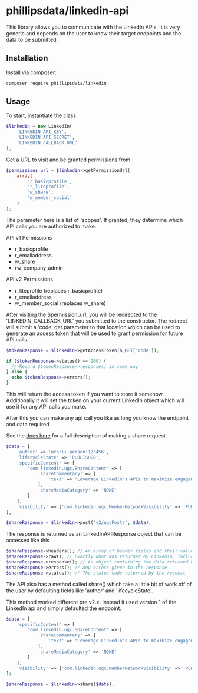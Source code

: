 # phillipsdata/linkedin-api

This library allows you to communicate with the LinkedIn APIs.  It is very generic and depends on the user to know their target endpoints and the data to be submitted.

## Installation

Install via composer:

```sh
composer require phillipsdata/linkedin
```

## Usage

To start, instantiate the class

```php
$linkedin = new LinkedIn(
    'LINKEDIN_API_KEY',
    'LINKEDIN_API_SECRET',
    'LINKEDIN_CALLBACK_URL'
);

```

Get a URL to visit and be granted permissions from

```php
$permissions_url = $linkedin->getPermissionUrl(
    array(
        'r_basicprofile',
        'r_liteprofile',
        'w_share',
        'w_member_social'
    )
);

```

The parameter here is a list of 'scopes'.  If granted, they determine which API calls you are authorized to make.

API v1 Permissions
 - r_basicprofile
 - r_emailaddress
 - w_share
 - rw_company_admin

API v2 Permissions
 - r_liteprofile (replaces r_basicprofile)
 - r_emailaddress
 - w_member_social (replaces w_share)

After visiting the $permission_url, you will be redirected to the 'LINKEDIN_CALLBACK_URL' you submitted to the constructor.
The redirect will submit a 'code' get parameter to that location which can be used to generate an access token that will be used to grant permission for future API calls.

```php
$tokenResponse = $linkedin->getAccessToken($_GET['code']);

if ($tokenResponse->status() == 200) {
  // Record $tokenResponse->response() in some way
} else {
  echo $tokenResponse->errors();
}

```

This will return the access token if you want to store it somehow.
Additionally it will set the token on your current LinkedIn object which will use it for any API calls you make.

After this you can make any api call you like as long you know the endpoint and data required

See the [docs here](https://docs.microsoft.com/en-us/linkedin/consumer/integrations/self-serve/share-on-linkedin?context=linkedin/consumer/context#create-a-text-share) for a full description of making a share request

```php
$data = [
    'author' => 'urn:li:person:123456',
    'lifecycleState' => 'PUBLISHED',
    'specificContent' => [
        'com.linkedin.ugc.ShareContent' => [
            'shareCommentary' => [
                'text' => "Leverage LinkedIn's APIs to maximize engagement"
            ],
            'shareMediaCategory' => 'NONE'
        ]
    ],
    'visibility' => ['com.linkedin.ugc.MemberNetworkVisibility' => 'PUBLIC']
];

$shareResponse = $linkedin->post('v2/ugcPosts', $data);
```
The response is returned as an LinkedInAPIResponse object that can be accessed like this

```php
$shareResponse->headers(); // An array of header fields and their values
$shareResponse->raw(); // Exactly what was returned by LinkedIn, including headers
$shareResponse->response(); // An object containing the data returned by LinkedIn
$shareResponse->errors(); // Any errors given in the response
$shareResponse->status(); // The status code returned by the request
```

The API also has a method called share() which take a little bit of work off of the user by defaulting fields like 'author' and 'lifecycleState'.

This method worked different pre v2.x.  Instead it used version 1 of the LinkedIn api and simply defaulted the endpoint.

```php
$data = [
    'specificContent' => [
        'com.linkedin.ugc.ShareContent' => [
            'shareCommentary' => [
                'text' => "Leverage LinkedIn's APIs to maximize engagement"
            ],
            'shareMediaCategory' => 'NONE'
        ]
    ],
    'visibility' => ['com.linkedin.ugc.MemberNetworkVisibility' => 'PUBLIC']
];

$shareResponse = $linkedin->share($data);
```
